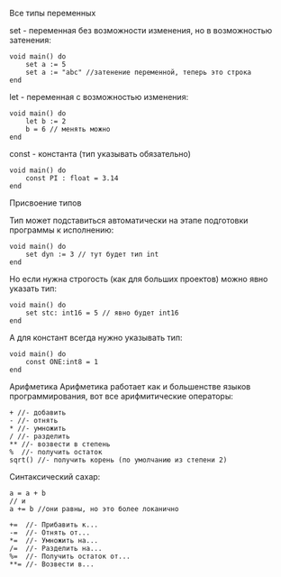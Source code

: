 Все типы переменных 

set - переменная без возможности изменения, но в возможностью затенения:

```
void main() do
    set a := 5 
    set a := "abc" //затенение переменной, теперь это строка
end
```

let - переменная с возможностью изменения:

```
void main() do
    let b := 2
    b = 6 // менять можно
end
```

const - константа (тип указывать обязательно)

```
void main() do
    const PI : float = 3.14 
end
```
Присвоение типов

Тип может подставиться автоматически на этапе подготовки программы к исполнению:

```
void main() do
    set dyn := 3 // тут будет тип int 
end
```

Но если нужна строгость (как для больших проектов) можно явно указать тип:

```
void main() do
    set stc: int16 = 5 // явно будет int16
end
```
А для констант всегда нужно указывать тип:

```
void main() do
    const ONE:int8 = 1 
end
```
Арифметика
Арифметика работает как и большенстве языков программирования, вот все арифмитические операторы:
```
+ //- добавить
- //- отнять
* //- умножить
/ //- разделить
** //- возвести в степень
%  //- получить остаток
sqrt() //- получить корень (по умолчанию из степени 2)
```

Синтаксический сахар:

```
a = a + b 
// и
a += b //они равны, но это более локанично
```
```
+=  //- Прибавить к...
-=  //- Отнять от...
*=  //- Умножить на...
/=  //- Разделить на...
%=  //- Получить остаток от...
**= //- Возвести в...
```
